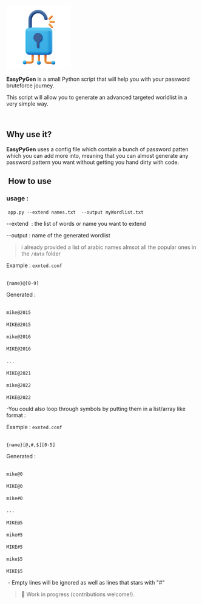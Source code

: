 ![EasyPyGen](/pass.png)

**EasyPyGen** is a small Python script that will help you with your password bruteforce journey.

This script will allow you to generate an advanced targeted worldlist in a very simple way.

  

## Why use it?

**EasyPyGen** uses a config file which contain a bunch of password patten which you can add more into, meaning that you can almost generate any password pattern you want without getting you hand dirty with code. 

##  How to use

### usage : 

 `app.py --extend names.txt  --output myWordlist.txt`

--extend  : the list of words or name you want to extend

--output : name of the generated wordlist 

> i already provided a list of arabic names almsot all the popular ones in the `/data` folder

Example : ``exnted.conf``

```

{name}@[0-9]

```

Generated :

```

mike@2015

MIKE@2015

mike@2016

MIKE@2016

...

MIKE@2021

mike@2022

MIKE@2022

```




-You could also loop through symbols by putting them in a list/array like format : 




Example : ``exnted.conf``

```

{name}[@,#,$][0-5]

```

Generated :

```

mike@0

MIKE@0

mike#0

...

MIKE@5

mike#5

MIKE#5

mike$5

MIKE$5

```

 - Empty lines will be ignored as well as lines that stars with "#"

> 🚧 Work in progress (contributions welcome!).

  